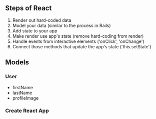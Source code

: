 ## Steps of React

1. Render out hard-coded data
2. Model your data (similar to the process in Rails)
3. Add state to your app
4. Make render use app's state (remove hard-coding from render)
5. Handle events from interactive elements ('onClick', 'onChange')
6. Connect those methods that update the app's state ('this.setState')

## Models

### User 
- firstName
- lastName
- profileImage

### Create React App